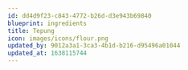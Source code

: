 ```yaml
---
id: dd4d9f23-c843-4772-b26d-d3e943b69840
blueprint: ingredients
title: Tepung
icon: images/icons/flour.png
updated_by: 9012a3a1-3ca3-4b1d-b216-d95496a01044
updated_at: 1638115744
---
```

